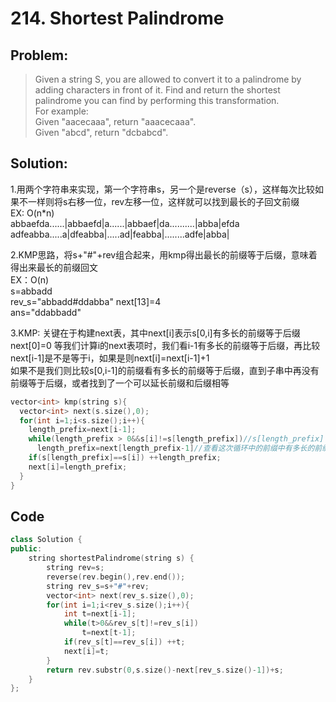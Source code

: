 # 214. Shortest Palindrome
## Problem:
>Given a string S, you are allowed to convert it to a palindrome by adding characters in front of it. Find and return the shortest palindrome you can find by performing this transformation.  
>For example:  
>Given "aacecaaa", return "aaacecaaa".  
>Given "abcd", return "dcbabcd".

## Solution:
1.用两个字符串来实现，第一个字符串s，另一个是reverse（s），这样每次比较如果不一样则将s右移一位，rev左移一位，这样就可以找到最长的子回文前缀  
EX: O(n*n)  
abbaefda......|abbaefd|a......|abbaef|da..........|abba|efda  
adfeabba.....a|dfeabba|.....ad|feabba|........adfe|abba|

2.KMP思路，将s+"#"+rev组合起来，用kmp得出最长的前缀等于后缀，意味着得出来最长的前缀回文  
EX：O(n)  
s=abbadd  
rev_s="abbadd#ddabba" next[13]=4  
ans="ddabbadd"  

3.KMP: 关键在于构建next表，其中next[i]表示s[0,i]有多长的前缀等于后缀  
next[0]=0
等我们计算i的next表项时，我们看i-1有多长的前缀等于后缀，再比较next[i-1]是不是等于i，如果是则next[i]=next[i-1]+1  
如果不是我们则比较s[0,i-1]的前缀看有多长的前缀等于后缀，直到子串中再没有前缀等于后缀，或者找到了一个可以延长前缀和后缀相等  
```cpp
vector<int> kmp(string s){
  vector<int> next(s.size(),0);
  for(int i=1;i<s.size();i++){
    length_prefix=next[i-1];
    while(length_prefix > 0&&s[i]!=s[length_prefix])//s[length_prefix] represents next character after the prefix which is same ans the surrfix
      length_prefix=next[length_prefix-1]//查看这次循环中的前缀中有多长的前缀等于后缀，ex abab...abab(i-th character), 我们可以发现前缀的子前缀一定与后缀的子后缀相等  
    if(s[length_prefix]==s[i]) ++length_prefix;
    next[i]=length_prefix;
  }
}
```

## Code
```cpp
class Solution {
public:
    string shortestPalindrome(string s) {
        string rev=s;
        reverse(rev.begin(),rev.end());
        string rev_s=s+"#"+rev;
        vector<int> next(rev_s.size(),0);
        for(int i=1;i<rev_s.size();i++){
            int t=next[i-1];
            while(t>0&&rev_s[t]!=rev_s[i]) 
                t=next[t-1];
            if(rev_s[t]==rev_s[i]) ++t;
            next[i]=t;
        }
        return rev.substr(0,s.size()-next[rev_s.size()-1])+s;
    }
};
```

